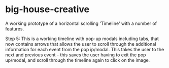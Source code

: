 # big-house-creative
A working prototype of a horizontal scrolling 'Timeline' with a number of features.

Step 5: This is a working timeline with pop-up modals including tabs, that now contains arrows that allows the user to scroll through the additional information for each event from the pop ip/modal. This takes the user to the next and previous event - this saves the user having to exit the pop up/modal, and scroll through the timeline again to click on the image.

